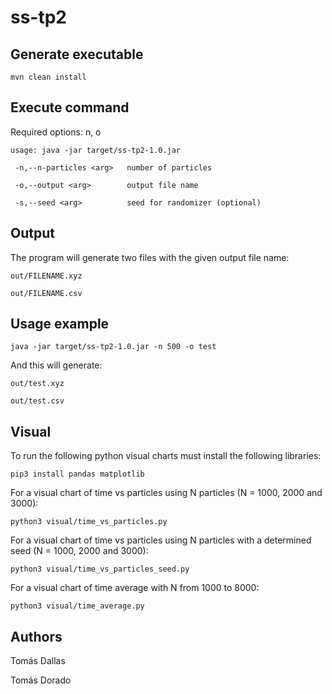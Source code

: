 # ss-tp2

## Generate executable
`mvn clean install`

## Execute command
Required options: n, o

`usage: java -jar target/ss-tp2-1.0.jar`

` -n,--n-particles <arg>   number of particles`

` -o,--output <arg>        output file name`

` -s,--seed <arg>          seed for randomizer (optional)`

## Output
The program will generate two files with the given output file name:

`out/FILENAME.xyz`

`out/FILENAME.csv`

## Usage example
`java -jar target/ss-tp2-1.0.jar -n 500 -o test`

And this will generate:

`out/test.xyz`

`out/test.csv`

## Visual
To run the following python visual charts must install the following libraries:

`pip3 install pandas matplotlib`

For a visual chart of time vs particles using N particles (N = 1000, 2000 and 3000):

`python3 visual/time_vs_particles.py`

For a visual chart of time vs particles using N particles with a determined seed (N = 1000, 2000 and 3000):

`python3 visual/time_vs_particles_seed.py`

For a visual chart of time average with N from 1000 to 8000:

`python3 visual/time_average.py`

## Authors

Tomás Dallas

Tomás Dorado